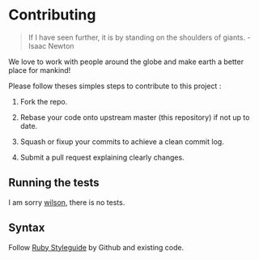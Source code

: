 # Contributing

> If I have seen further, it is by standing on the shoulders of giants. - Isaac Newton

We love to work with people around the globe and make earth a better place for mankind!

Please follow theses simples steps to contribute to this project :

1. Fork the repo.

2. Rebase your code onto upstream master (this repository) if not up to date.

3. Squash or fixup your commits to achieve a clean commit log.

4. Submit a pull request explaining clearly changes.

## Running the tests

I am sorry [wilson](http://www.youtube.com/watch?v=wO_MYX_Oto0), there is no tests.

## Syntax

Follow [Ruby Styleguide](https://github.com/styleguide/ruby) by Github and existing code.